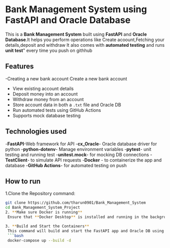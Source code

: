 # Bank Management System using FastAPI and Oracle Database
This is a **Bank Management System** built using **FastAPI** and **Oracle Database**.It helps you perform operations like Create acoount,Fetching your details,deposit and withdraw
It also comes with **automated testing** and runs **unit test**" every time you push on githhub

## Features

-Creating a new bank account
 Create a new bank account
- View existing account details
- Deposit money into an account
- Withdraw money from an account
- Store account data in both a `.txt` file and Oracle DB
- Run automated tests using GitHub Actions
- Supports mock database testing

## Technologies used

-**FastAPI**-Web framework for API
-**cx_Oracle**- Oracle database driver for python
-**python-dotenv**- Manage environment variables
-**pytest**- unit testing and running test
-**unitest.mock**- for mocking DB connections
-**TestClient**- to simulate API requests
-**Docker** - to containerize the app and database
-**GitHub Actions**- for automated testing on push

## How to run
1.Clone the Repository
  command:
  ```bash
  git clone https://github.com/tharun0901/Bank_Management_System
  cd Bank_Management_System_Project
2. **Make sure Docker is running**  
   Ensure that **Docker Desktop** is installed and running in the background before continuing.

3. **Build and Start the Containers**  
   This command will build and start the FastAPI app and Oracle DB using Docker Compose:
   ```bash
   docker-compose up --build -d
